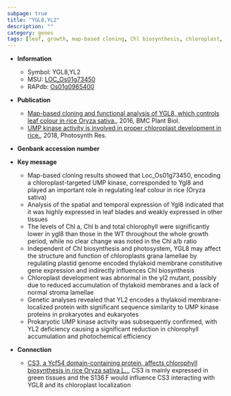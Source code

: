 ```yaml
---
subpage: true
title: "YGL8,YL2"
description: ""
category: genes
tags: [leaf, growth, map-based cloning, Chl biosynthesis, chloroplast, development, Kinase, stroma, chloroplast development]
---
```


* **Information**  
    + Symbol: YGL8,YL2  
    + MSU: [LOC_Os01g73450](http://rice.plantbiology.msu.edu/cgi-bin/ORF_infopage.cgi?orf=LOC_Os01g73450)  
    + RAPdb: [Os01g0965400](http://rapdb.dna.affrc.go.jp/viewer/gbrowse_details/irgsp1?name=Os01g0965400)  

* **Publication**  
    + [Map-based cloning and functional analysis of YGL8, which controls leaf colour in rice Oryza sativa.](http://www.ncbi.nlm.nih.gov/pubmed?term=Map-based+cloning+and+functional+analysis+of+YGL8,+which+controls+leaf+colour+in+rice+Oryza+sativa.%5BTitle%5D), 2016, BMC Plant Biol.
    + [UMP kinase activity is involved in proper chloroplast development in rice.](http://www.ncbi.nlm.nih.gov/pubmed?term=UMP+kinase+activity+is+involved+in+proper+chloroplast+development+in+rice.%5BTitle%5D), 2018, Photosynth Res.

* **Genbank accession number**  

* **Key message**  
    + Map-based cloning results showed that Loc_Os01g73450, encoding a chloroplast-targeted UMP kinase, corresponded to Ygl8 and played an important role in regulating leaf colour in rice (Oryza sativa)
    + Analysis of the spatial and temporal expression of Ygl8 indicated that it was highly expressed in leaf blades and weakly expressed in other tissues
    + The levels of Chl a, Chl b and total chlorophyll were significantly lower in ygl8 than those in the WT throughout the whole growth period, while no clear change was noted in the Chl a/b ratio
    + Independent of Chl biosynthesis and photosystem, YGL8 may affect the structure and function of chloroplasts grana lamellae by regulating plastid genome encoded thylakoid membrane constitutive gene expression and indirectly influences Chl biosynthesis
    + Chloroplast development was abnormal in the yl2 mutant, possibly due to reduced accumulation of thylakoid membranes and a lack of normal stroma lamellae
    + Genetic analyses revealed that YL2 encodes a thylakoid membrane-localized protein with significant sequence similarity to UMP kinase proteins in prokaryotes and eukaryotes
    + Prokaryotic UMP kinase activity was subsequently confirmed, with YL2 deficiency causing a significant reduction in chlorophyll accumulation and photochemical efficiency

* **Connection**  
    + [CS3, a Ycf54 domain-containing protein, affects chlorophyll biosynthesis in rice Oryza sativa L..](http://www.ncbi.nlm.nih.gov/pubmed?term=CS3,+a+Ycf54+domain-containing+protein,+affects+chlorophyll+biosynthesis+in+rice+Oryza+sativa+L..%5BTitle%5D),  CS3 is mainly expressed in green tissues and the S136 F would influence CS3 interacting with YGL8 and its chloroplast localization



